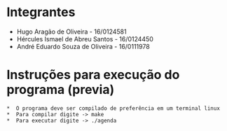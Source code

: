 #				Integrantes

* Hugo Aragão de Oliveira - 16/0124581
* Hércules Ismael de Abreu Santos - 16/0124450
* André Eduardo Souza de Oliveira - 16/0111978







#				Instruções para execução do programa (previa)


	*  O programa deve ser compilado de preferência em um terminal linux
	*  Para compilar digite -> make
	*  Para executar digite -> ./agenda
